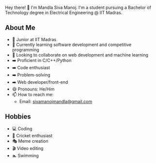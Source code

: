 Hey there! 👋 I'm Mandla Siva Manoj. I'm a student pursuing a Bachelor of Technology degree in Electrical Engineering @ IIT Madras.
## About Me
- 🏫 Junior at IIT Madras
- 🌱 Currently learning software development and competitive programming
- 👯 Looking to collaborate on web development and machine learning
- ➡️ Proficient in C/C++/Python
- ➡️ Code enthusiast
- ➡️ Problem-solving
- ➡️ Web developer/front-end
- 😄 Pronouns: He/Him
- 📫 How to reach me: 
  - Email: sivamanojmandla@gmail.com
## Hobbies
- 💻 Coding
- 🏏 Cricket enthusiast
- 🎭 Meme creation
- 🎬 Video editing
- 🏊 Swimming
    

